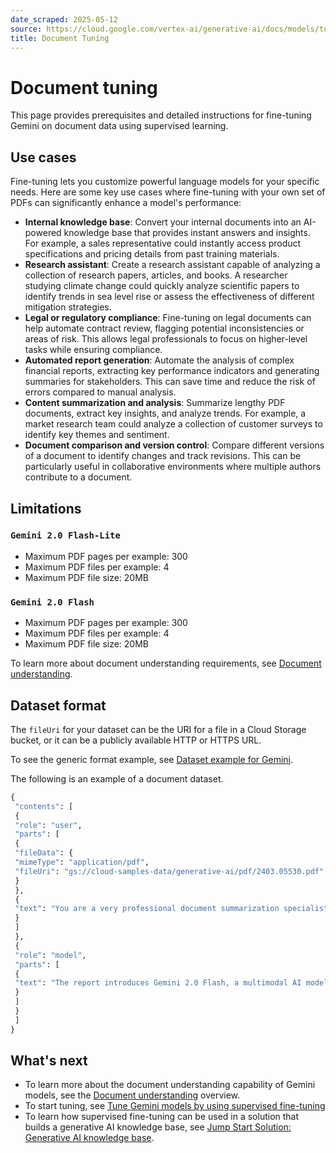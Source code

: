 ```yaml
---
date_scraped: 2025-05-12
source: https://cloud.google.com/vertex-ai/generative-ai/docs/models/tune_gemini/doc_tune
title: Document Tuning
---
```


# Document tuning 

This page provides prerequisites and detailed instructions for fine-tuning
Gemini on document data using supervised learning.

## Use cases

Fine-tuning lets you customize powerful language models for your specific needs.
Here are some key use cases where fine-tuning with your own set of PDFs can
significantly enhance a model's performance:

- **Internal knowledge base**: Convert your internal documents into an AI-powered knowledge base that provides instant answers and insights. For example, a sales representative could instantly access product specifications and pricing details from past training materials.
- **Research assistant**: Create a research assistant capable of analyzing a collection of research papers, articles, and books. A researcher studying climate change could quickly analyze scientific papers to identify trends in sea level rise or assess the effectiveness of different mitigation strategies.
- **Legal or regulatory compliance**: Fine-tuning on legal documents can help automate contract review, flagging potential inconsistencies or areas of risk. This allows legal professionals to focus on higher-level tasks while ensuring compliance.
- **Automated report generation**: Automate the analysis of complex financial reports, extracting key performance indicators and generating summaries for stakeholders. This can save time and reduce the risk of errors compared to manual analysis.
- **Content summarization and analysis**: Summarize lengthy PDF documents, extract key insights, and analyze trends. For example, a market research team could analyze a collection of customer surveys to identify key themes and sentiment.
- **Document comparison and version control**: Compare different versions of a document to identify changes and track revisions. This can be particularly useful in collaborative environments where multiple authors contribute to a document.

## Limitations

### `Gemini 2.0 Flash-Lite`

- Maximum PDF pages per example: 300
- Maximum PDF files per example: 4
- Maximum PDF file size: 20MB

### `Gemini 2.0 Flash`

- Maximum PDF pages per example: 300
- Maximum PDF files per example: 4
- Maximum PDF file size: 20MB

To learn more about document understanding requirements, see [Document understanding](https://cloud.google.com/vertex-ai/generative-ai/docs/multimodal/document-understanding#document-requirements).

## Dataset format

The `fileUri` for your dataset can be the URI for a file in a Cloud Storage
bucket, or it can be a publicly available HTTP or HTTPS URL.

To see the generic format example, see
[Dataset example for Gemini](../gemini-supervised-tuning-prepare.md).

The following is an example of a document dataset.

```python
{
 "contents": [
 {
 "role": "user",
 "parts": [
 {
 "fileData": {
 "mimeType": "application/pdf",
 "fileUri": "gs://cloud-samples-data/generative-ai/pdf/2403.05530.pdf"
 }
 },
 {
 "text": "You are a very professional document summarization specialist. Please summarize the given document."
 }
 ]
 }, 
 {
 "role": "model",
 "parts": [
 {
 "text": "The report introduces Gemini 2.0 Flash, a multimodal AI model developed by Google DeepMind. The report positions Gemini 2.0 Flash as a significant advancement in multimodal AI, pushing the boundaries of long-context understanding and opening new avenues for future research and applications."
 }
 ]
 }
 ]
}

```

## What's next

- To learn more about the document understanding capability of Gemini models, see the [Document understanding](https://cloud.google.com/vertex-ai/generative-ai/docs/multimodal/document-understanding) overview.
- To start tuning, see [Tune Gemini models by using supervised fine-tuning](https://cloud.google.com/vertex-ai/generative-ai/docs/models/gemini-use-supervised-tuning)
- To learn how supervised fine-tuning can be used in a solution that builds a
 generative AI knowledge base, see [Jump Start Solution: Generative AI
 knowledge base](https://cloud.google.com/architecture/ai-ml/generative-ai-knowledge-base).